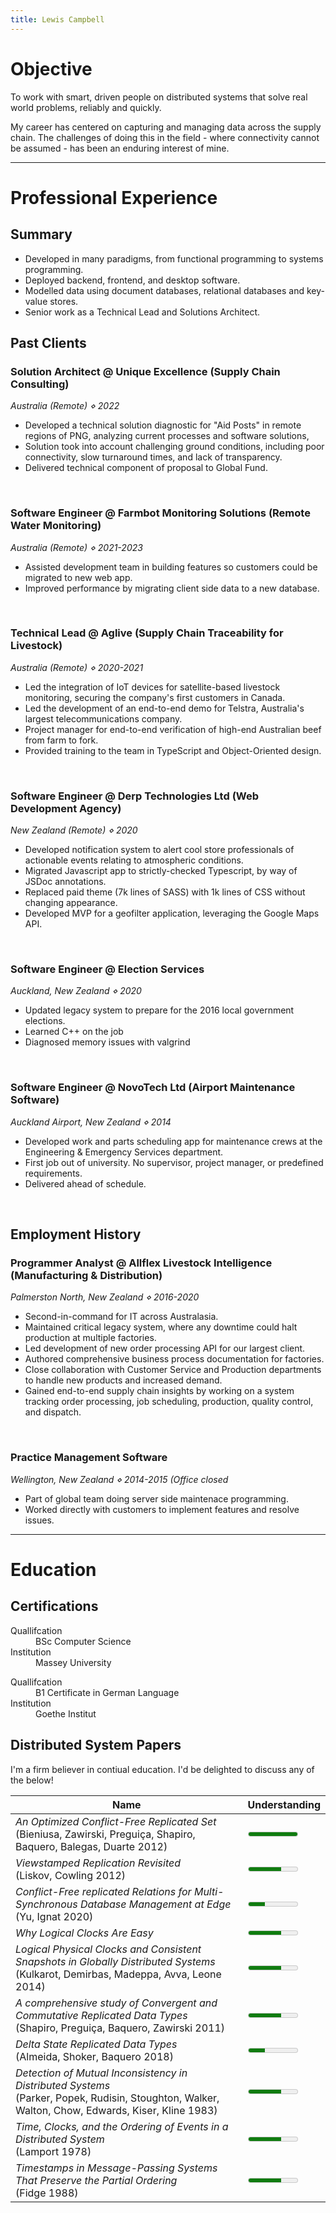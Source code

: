 ```yaml
---
title: Lewis Campbell
---
```


# Objective

To work with smart, driven people on distributed systems that solve real world problems, reliably and quickly.

My career has centered on capturing and managing data across the supply chain. The challenges of doing this in the field - where connectivity cannot be assumed - has been an enduring interest of mine.

---

# Professional Experience

## Summary

- Developed in many paradigms, from functional programming to systems programming.
- Deployed backend, frontend, and desktop software.
- Modelled data using document databases, relational databases and key-value stores.
- Senior work as a Technical Lead and Solutions Architect.

## Past Clients


<!--
<dl>
  <dt>Role</dt>
  <dd>Solution Achitect</dd>
  <dt>Company</dt>
  <dd>Unique Excellence</dd>
  <dt>Where</dt>
  <dd>Australia (Remote)</dd>
  <dt>When</dt>
  <dd>2022</dd>
</dl>
-->

### Solution Architect @ Unique Excellence (Supply Chain Consulting)

*Australia (Remote) ⋄ 2022*

- Developed a technical solution diagnostic for "Aid Posts" in remote regions of PNG, analyzing current processes and software solutions,
- Solution took into account challenging ground conditions, including poor connectivity, slow turnaround times, and lack of transparency.
- Delivered technical component of proposal to Global Fund.

<br>

###  Software Engineer @ Farmbot Monitoring Solutions (Remote Water Monitoring)
*Australia (Remote) ⋄ 2021-2023*

- Assisted development team in building features so customers could be migrated to new web app.
- Improved performance by migrating client side data to a new database.


<br>

### Technical Lead @ Aglive (Supply Chain Traceability for Livestock)
*Australia (Remote) ⋄ 2020-2021*

- Led the integration of IoT devices for satellite-based livestock monitoring, securing the company's first customers in Canada.
- Led the development of an end-to-end demo for Telstra, Australia's largest telecommunications company.
- Project manager for end-to-end verification of high-end Australian beef from farm to fork.
- Provided training to the team in TypeScript and Object-Oriented design.

<br>

### Software Engineer @ Derp Technologies Ltd (Web Development Agency)
*New Zealand (Remote) ⋄ 2020*

- Developed notification system to alert cool store professionals of actionable events relating to atmospheric conditions.
- Migrated Javascript app to strictly-checked Typescript, by way of JSDoc annotations.
- Replaced paid theme (7k lines of SASS) with 1k lines of CSS without changing appearance.
- Developed MVP for a geofilter application, leveraging the Google Maps API.

<br>

### Software Engineer @ Election Services 
*Auckland, New Zealand ⋄ 2020*

- Updated legacy system to prepare for the 2016 local government elections.
- Learned C++ on the job
- Diagnosed memory issues with valgrind

<br>

### Software Engineer @ NovoTech Ltd (Airport Maintenance Software)
*Auckland Airport, New Zealand ⋄ 2014*

- Developed work and parts scheduling app for maintenance crews at the Engineering & Emergency Services department.
- First job out of university. No supervisor, project manager, or predefined requirements.
- Delivered ahead of schedule.
<br>

## Employment History

### Programmer Analyst @ Allflex Livestock Intelligence (Manufacturing & Distribution)

*Palmerston North, New Zealand ⋄ 2016-2020*

- Second-in-command for IT across Australasia.
- Maintained critical legacy system, where any downtime could halt production at multiple factories. 
- Led development of new order processing API for our largest client.
- Authored comprehensive business process documentation for factories.
- Close collaboration with Customer Service and Production departments to handle new products and increased demand. 
- Gained end-to-end supply chain insights by working on a system tracking order processing, job scheduling, production, quality control, and dispatch.

<br>

### Practice Management Software

*Wellington, New Zealand ⋄ 2014-2015 (Office closed*

- Part of global team doing server side maintenace programming.
- Worked directly with customers to implement features and resolve issues.

---

# Education

## Certifications

<dl>
  <dt>Quallifcation</dt>
  <dd>BSc Computer Science</dd>
  <dt>Institution</dt>
  <dd>Massey University</dd>
</dl>
<dl>
  <dt>Quallifcation</dt>
  <dd>B1 Certificate in German Language</dd>
  <dt>Institution</dt>
  <dd>Goethe Institut</dd>
</dl>

## Distributed System Papers

I'm a firm believer in contiual education. I'd be delighted to discuss any of the below!

<table>
  <thead>
		<tr> <th>Name</th>
			<th>Understanding</th> </tr>
	</thead>
  <tbody>
    <tr)>
      <td>
        <i>An Optimized Conflict-Free Replicated Set</i>
        <div>(Bieniusa, Zawirski, Preguiça, Shapiro, Baquero, Balegas, Duarte 2012)</div>
      </td>
      <td>
        <meter min="0" max="3" value="3" />
      </td>
    </tr>
    <tr>
      <td>
        <i>Viewstamped Replication Revisited</i>
        <div>(Liskov, Cowling 2012)</div>
      </td>
      <td>
        <meter min="0" max="3" value="2" />
      </td>
    </tr>
    <tr>
      <td>
        <i>Conflict-Free replicated Relations for Multi-Synchronous Database Management at Edge</i>
        <div>(Yu, Ignat 2020)</div>
      </td>
      <td>
        <meter min="0" max="3" value="1" />
      </td>
    </tr>
    <tr>
      <td>
        <i>Why Logical Clocks Are Easy</i>
      </td>
      <td>
        <meter min="0" max="3" value="2" />
      </td>
    </tr>
    <tr>
      <td>
        <i>Logical Physical Clocks and Consistent Snapshots in Globally Distributed Systems</i>
        <div>(Kulkarot, Demirbas, Madeppa, Avva, Leone 2014)</div>
      </td>
      <td>
        <meter min="0" max="3" value="2" />
      </td>
    </tr>
    <tr>
      <td>
        <i>A comprehensive study of Convergent and Commutative Replicated Data Types</i>
        <div>(Shapiro, Preguiça, Baquero, Zawirski 2011)</div>
      </td>
      <td>
        <meter min="0" max="3" value="2" />
      </td>
    </tr>
      <td>
        <i>Delta State Replicated Data Types</i>
        <div>(Almeida, Shoker, Baquero 2018)</div>
      </td>
      <td>
        <meter min="0" max="3" value="1" />
      </td>
    </tr>
    <tr>
      <td>
        <i>Detection of Mutual Inconsistency in Distributed Systems</i>
        <div>(Parker, Popek, Rudisin, Stoughton, Walker, Walton, Chow, Edwards, Kiser, Kline 1983)</div>
      </td>
      <td>
        <meter min="0" max="3" value="2" />
      </td>
    </tr>
    <tr>
      <td>
        <i>Time, Clocks, and the Ordering of Events in a Distributed System</i>
        <div>(Lamport 1978)</div>
      </td>
      <td>
        <meter min="0" max="3" value="2" />
      </td>
    </tr>
    <tr>
      <td>
        <i>Timestamps in Message-Passing Systems That Preserve the Partial Ordering</i>
        <div>(Fidge 1988)</div>
      </td>
      <td>
        <meter min="0" max="3" value="2" />
      </td>
    </tr>
  </tbody>
</table>

